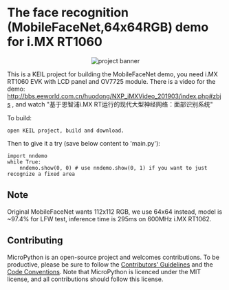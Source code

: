 The face recognition (MobileFaceNet,64x64RGB) demo for i.MX RT1060
=======================
<p align="center">
  <img src="https://github.com/RockySong/micropython-rocky/blob/mfn_demo/logo/mfn_demo.jpg" alt="project banner" />
</p>

This is a KEIL project for building the MobileFaceNet demo, you need i.MX RT1060 EVK with LCD panel and OV7725 module.
There is a video for the demo: http://bbs.eeworld.com.cn/huodong/NXP_iMXVideo_201903/index.php#zbjs , and watch "基于恩智浦i.MX RT运行的现代大型神经网络：面部识别系统"

To build:

    open KEIL project, build and download.

Then to give it a try (save below content to 'main.py'):

    import nndemo
    while True:
        nndemo.show(0, 0) # use nndemo.show(0, 1) if you want to just recognize a fixed area

Note
------------

Original MobileFaceNet wants 112x112 RGB, we use 64x64 instead, model is ~97.4% for LFW test, inference time is 295ms on 600MHz i.MX RT1062.

Contributing
------------

MicroPython is an open-source project and welcomes contributions. To be
productive, please be sure to follow the
[Contributors' Guidelines](https://github.com/micropython/micropython/wiki/ContributorGuidelines)
and the [Code Conventions](https://github.com/micropython/micropython/blob/master/CODECONVENTIONS.md).
Note that MicroPython is licenced under the MIT license, and all contributions
should follow this license.
